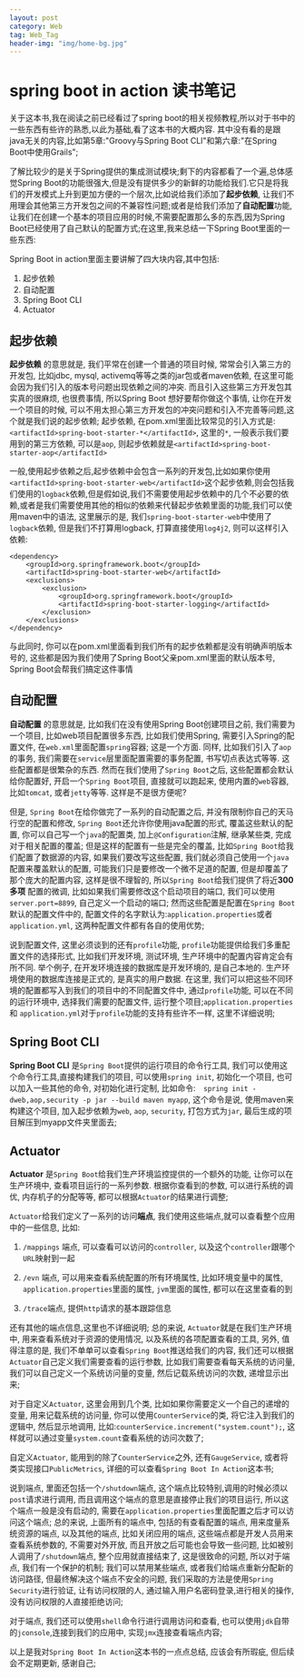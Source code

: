 ```yaml
---
layout: post
category: Web
tag: Web_Tag
header-img: "img/home-bg.jpg"
---
```


# spring boot in action 读书笔记

关于这本书,我在阅读之前已经看过了spring boot的相关视频教程,所以对于书中的一些东西有些许的熟悉,以此为基础,看了这本书的大概内容.
其中没有看的是跟java无关的内容,比如第5章:"Groovy与Spring Boot CLI"和第六章:"在Spring Boot中使用Grails";

了解比较少的是关于Spring提供的集成测试模块;剩下的内容都看了一个遍,总体感觉Spring Boot的功能很强大,但是没有提供多少的新鲜的功能给我们.它只是将我们的开发模式上升到更加方便的一个层次,比如说给我们添加了**起步依赖**, 让我们不用理会其他第三方开发包之间的不兼容性问题;或者是给我们添加了**自动配置**功能,让我们在创建一个基本的项目应用的时候,不需要配置那么多的东西,因为Spring Boot已经使用了自己默认的配置方式;在这里,我来总结一下Spring Boot里面的一些东西:

Spring Boot in action里面主要讲解了四大块内容,其中包括:

1. 起步依赖
2. 自动配置
3. Spring Boot CLI
4. Actuator

## 起步依赖

**起步依赖** 的意思就是, 我们平常在创建一个普通的项目时候, 常常会引入第三方的开发包, 比如jdbc, mysql, activemq等等之类的jar包或者maven依赖, 在这里可能会因为我们引入的版本号问题出现依赖之间的冲突. 而且引入这些第三方开发包其实真的很麻烦, 也很费事情, 所以Spring Boot 想好要帮你做这个事情, 让你在开发一个项目的时候, 可以不用太担心第三方开发包的冲突问题和引入不完善等问题,这个就是我们说的起步依赖;
	起步依赖, 在pom.xml里面比较常见的引入方式是:`<artifactId>spring-boot-starter-*</artifactId>`, 这里的`*`, 一般表示我们要用到的第三方依赖, 可以是`aop`, 则起步依赖就是`<artifactId>spring-boot-starter-aop</artifactId>`

一般,使用起步依赖之后,起步依赖中会包含一系列的开发包,比如如果你使用`<artifactId>spring-boot-starter-web</artifactId>`这个起步依赖,则会包括我们使用的`logback`依赖,但是假如说,我们不需要使用起步依赖中的几个不必要的依赖,或者是我们需要使用其他的相似的依赖来代替起步依赖里面的功能,我们可以使用maven中的语法, 这里展示的是, 我们`spring-boot-starter-web`中使用了`logback`依赖, 但是我们不打算用logback, 打算直接使用`log4j2`, 则可以这样引入依赖:

	<dependency>
		<groupId>org.springframework.boot</groupId>
		<artifactId>spring-boot-starter-web</artifactId>
		<exclusions>
			<exclusion>
				<groupId>org.springframework.boot</groupId>
				<artifactId>spring-boot-starter-logging</artifactId>
			</exclusion>
		</exclusions>
	</dependency>

与此同时, 你可以在pom.xml里面看到我们所有的起步依赖都是没有明确声明版本号的, 这些都是因为我们使用了Spring Boot父亲pom.xml里面的默认版本号, Spring Boot会帮我们搞定这件事情




## 自动配置

**自动配置** 的意思就是, 比如我们在没有使用Spring Boot创建项目之前, 我们需要为一个项目, 比如web项目配置很多东西, 比如我们使用Spring, 需要引入Spring的配置文件, 在`web.xml`里面配置`spring`容器; 这是一个方面. 同样, 比如我们引入了`aop`的事务, 我们需要在`service`层里面配置需要的事务配置, 书写切点表达式等等. 这些配置都是很繁杂的东西. 然而在我们使用了`Spring Boot`之后, 这些配置都会默认给你配置好, 开启一个`Spring Boot`项目, 直接就可以跑起来, 使用内置的`web`容器, 比如`tomcat`, 或者`jetty`等等. 这样是不是很方便呢?

但是, `Spring Boot`在给你做完了一系列的自动配置之后, 并没有限制你自己的天马行空的配置和修改, `Spring Boot`还允许你使用java配置的形式, 覆盖这些默认的配置, 你可以自己写一个`java`的配置类, 加上`@Configuration`注解, 继承某些类, 完成对于相关配置的覆盖; 但是这样的配置有一些是完全的覆盖, 比如`Spring Boot`给我们配置了数据源的内容, 如果我们要改写这些配置, 我们就必须自己使用一个`java`配置来覆盖默认的配置, 可能我们只是要修改一个微不足道的配置, 但是却覆盖了那个庞大的配置内容, 这样是很不理智的, 所以`Spring Boot`给我们提供了将近**300多项** 配置的微调, 比如如果我们需要修改这个启动项目的端口, 我们可以使用`server.port=8899`, 自己定义一个启动的端口; 然而这些配置是配置在`Spring Boot`默认的配置文件中的, 配置文件的名字默认为:`application.properties`或者`application.yml`, 这两种配置文件都有各自的使用优势;


说到配置文件, 这里必须谈到的还有`profile`功能, `profile`功能提供给我们多重配置文件的选择形式, 比如我们开发环境, 测试环境, 生产环境中的配置内容肯定会有所不同. 举个例子, 在开发环境连接的数据库是开发环境的, 是自己本地的. 生产环境使用的数据库连接是正式的, 是真实的用户数据. 在这里, 我们可以把这些不同环境的配置都写入到我们的项目中的不同配置文件中, 通过`profile`功能, 可以在不同的运行环境中, 选择我们需要的配置文件, 运行整个项目;`application.properties` 和 `application.yml`对于`profile`功能的支持有些许不一样, 这里不详细说明;


## Spring Boot CLI

**Spring Boot CLI** 是`Spring Boot`提供的运行项目的命令行工具, 我们可以使用这个命令行工具,直接构建我们的项目, 可以使用`spring init`, 初始化一个项目, 也可以加入一些其他的命令, 对初始化进行定制, 比如命令:　`spring init -dweb,aop,security -p jar --build maven myapp`, 这个命令是说, 使用maven来构建这个项目, 加入起步依赖为`web`, `aop`, `security`, 打包方式为`jar`, 最后生成的项目解压到myapp文件夹里面去;


## Actuator

**Actuator** 是`Spring Boot`给我们生产环境监控提供的一个额外的功能, 让你可以在生产环境中, 查看项目运行的一系列参数. 根据你查看到的参数, 可以进行系统的调优, 内存机子的分配等等, 都可以根据`Actuator`的结果进行调整;

`Actuator`给我们定义了一系列的访问**端点**, 我们使用这些端点,就可以查看整个应用中的一些信息, 比如:

1. `/mappings` 端点, 可以查看可以访问的`controller`, 以及这个`controller`跟哪个`URL`映射到一起

2. `/evn` 端点, 可以用来查看系统配置的所有环境属性, 比如环境变量中的属性, `application.properties`里面的属性, `jvm`里面的属性, 都可以在这里查看的到

3. `/trace`端点, 提供`http`请求的基本跟踪信息

还有其他的端点信息,这里也不详细说明; 总的来说, `Actuator`就是在我们生产环境中, 用来查看系统对于资源的使用情况, 以及系统的各项配置查看的工具, 另外, 值得注意的是, 我们不单单可以查看`Spring Boot`推送给我们的内容, 我们还可以根据`Actuator`自己定义我们需要查看的运行参数, 比如我们需要查看每天系统的访问量, 我们可以自己定义一个系统访问量的变量, 然后记载系统访问的次数, 递增显示出来;

对于自定义`Actuator`, 这里会用到几个类, 比如如果你需要定义一个自己的递增的变量,  用来记载系统的访问量, 你可以使用`CounterService`的类, 将它注入到我们的逻辑中, 然后显示地调用, 比如:`counterService.increment("system.count");`, 这样就可以通过变量`system.count`查看系统的访问次数了;

自定义`Actuator`, 能用到的除了`CounterService`之外, 还有`GaugeService`, 或者将类实现接口`PublicMetrics`, 详细的可以查看`Spring Boot In Action`这本书;

说到端点, 里面还包括一个`/shutdown`端点, 这个端点比较特别,调用的时候必须以`post`请求进行调用, 而且调用这个端点的意思是直接停止我们的项目运行, 所以这个端点一般是没有启动的, 需要在`application.properties`里面配置之后才可以访问这个端点; 总的来说, 上面所有的端点中, 包括的有查看配置的端点, 用来度量系统资源的端点, 以及其他的端点, 比如关闭应用的端点, 这些端点都是开发人员用来查看系统参数的, 不需要对外开放, 而且开放之后可能也会导致一些问题, 比如被别人调用了`/shutdown`端点, 整个应用就直接结束了, 这是很致命的问题, 所以对于端点, 我们有一个保护的机制; 我们可以禁用某些端点, 或者我们给端点重新分配新的访问路径, 但最终解决这个端点不安全的问题, 我们采取的方法是使用`Spring Security`进行验证, 让有访问权限的人, 通过输入用户名密码登录,进行相关的操作, 没有访问权限的人直接拒绝访问;

对于端点, 我们还可以使用`shell`命令行进行调用访问和查看, 也可以使用`jdk`自带的`jconsole`,连接到我们的应用中, 实现`jmx`连接查看端点内容;

以上是我对`Spring Boot In Action`这本书的一点点总结, 应该会有所瑕疵, 但后续会不定期更新, 感谢自己;